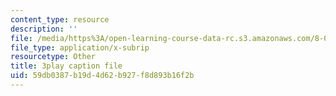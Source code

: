 ```yaml
---
content_type: resource
description: ''
file: /media/https%3A/open-learning-course-data-rc.s3.amazonaws.com/8-06-quantum-physics-iii-spring-2018/59db0387b19d4d62b927f8d893b16f2b_gX2y3PHMmnk.srt
file_type: application/x-subrip
resourcetype: Other
title: 3play caption file
uid: 59db0387-b19d-4d62-b927-f8d893b16f2b
---
```

